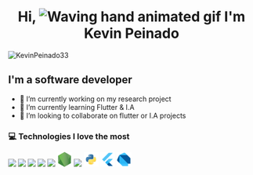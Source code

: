 <h1 align="center"> 
         Hi, 
         <img 
                  src="https://raw.githubusercontent.com/nixin72/nixin72/master/wave.gif" 
                  alt="Waving hand animated gif"
                  height="45"
                  width="45" /> 
         I'm Kevin Peinado
</h1>

<p align="left"> <img src="https://komarev.com/ghpvc/?username=KevinPeinado33&label=Views&color=blue&style=plastic&style=for-the-badge" alt="KevinPeinado33" /> </p>

## I'm a software developer

- 🔭 I’m currently working on my research project
- 🌱 I’m currently learning Flutter & I.A
- 👯 I’m looking to collaborate on flutter or I.A projects

### 💻 Technologies I love the most


<code><img height="30" src="https://upload.wikimedia.org/wikipedia/commons/thumb/a/a7/React-icon.svg/2300px-React-icon.svg.png"></code>
<code><img height="30" src="https://imgs.search.brave.com/sXYprDxK8_0Up5vaW62rpLfRGZ5J1rxgZsxrNEMqUes/rs:fit:860:0:0/g:ce/aHR0cHM6Ly91cGxv/YWQud2lraW1lZGlh/Lm9yZy93aWtpcGVk/aWEvY29tbW9ucy80/LzRjL1R5cGVzY3Jp/cHRfbG9nb18yMDIw/LnN2Zw.svg"></code>
<code><img height="30" src="https://imgs.search.brave.com/sRCVWlztb1N0v7DEXTw9zFCqZkqBsMPPLBzeRCEAC08/rs:fit:860:0:0/g:ce/aHR0cHM6Ly9jZG4u/d29ybGR2ZWN0b3Js/b2dvLmNvbS9sb2dv/cy9yZWR1eC5zdmc.svg"></code>
<code><img height="30" src="https://imgs.search.brave.com/I_nW-x21BB6_TTk_xXuYVy5pZlaMfv0h4q35oqhrxvc/rs:fit:860:0:0/g:ce/aHR0cHM6Ly9zZWVr/bG9nby5jb20vaW1h/Z2VzL04vbmV4dC1q/cy1pY29uLWxvZ28t/RUUzMDJENURCRC1z/ZWVrbG9nby5jb20u/cG5n"></code>
<code><img height="30" src="https://imgs.search.brave.com/B9x6ESy4wAmMKt5LszxyB8AUiR41Y0uPSiXOLRsZeUI/rs:fit:860:0:0/g:ce/aHR0cHM6Ly91cGxv/YWQud2lraW1lZGlh/Lm9yZy93aWtpcGVk/aWEvY29tbW9ucy9h/L2E4L05lc3RKUy5z/dmc.svg"></code>
<code><img height="30" src="https://raw.githubusercontent.com/github/explore/80688e429a7d4ef2fca1e82350fe8e3517d3494d/topics/nodejs/nodejs.png"></code>
<code><img height="30" src="https://imgs.search.brave.com/P9QqAXYjpNl5OhqhvpNdYJIsC_H-ej9ocFQgJ56mQts/rs:fit:860:0:0/g:ce/aHR0cHM6Ly9jYW1v/LmdpdGh1YnVzZXJj/b250ZW50LmNvbS8w/NTY2NzUyMjQ4YjRi/MzFiMmM0YmRjNTgz/NDA0ZTQxMDY2YmQw/YjY3MjZmMzEwYjcz/ZTExNDBkZWVmY2Mz/MWFjLzY4NzQ3NDcw/NzMzYTJmMmY2OTJl/NjM2YzZmNzU2NDc1/NzAyZTYzNmY2ZDJm/N2E2NjU5MzY2YzRj/Mzc2NTQ2NjEyZDMz/MzAzMDMwNzgzMzMw/MzAzMDJlNzA2ZTY3"></code>
<code><img height="30" src="https://raw.githubusercontent.com/github/explore/80688e429a7d4ef2fca1e82350fe8e3517d3494d/topics/python/python.png"></code>
<code><img height="30" src="https://raw.githubusercontent.com/github/explore/80688e429a7d4ef2fca1e82350fe8e3517d3494d/topics/flutter/flutter.png"></code>
<code><img height="30" src="https://raw.githubusercontent.com/github/explore/80688e429a7d4ef2fca1e82350fe8e3517d3494d/topics/dart/dart.png"></code>

<!--
**KevinPeinado33/KevinPeinado33** is a ✨ _special_ ✨ repository because its `README.md` (this file) appears on your GitHub profile.

Here are some ideas to get you started:

- 🔭 I’m currently working on ...
- 🌱 I’m currently learning ...
- 👯 I’m looking to collaborate on ...
- 🤔 I’m looking for help with ...
- 💬 Ask me about ...
- 📫 How to reach me: ...
- 😄 Pronouns: ...
- ⚡ Fun fact: ...
-->
